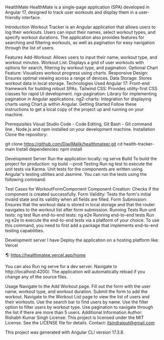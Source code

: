 HealthMate
HealthMate is a single-page application (SPA) developed in Angular 17, designed to track user workouts and display them in a user-friendly interface.

Introduction
Workout Tracker is an Angular application that allows users to log their workouts. Users can input their names, select workout types, and specify workout durations. The application also provides features for searching and filtering workouts, as well as pagination for easy navigation through the list of users.

Features
Add-Workout: Allows users to input their name, workout type, and workout minutes.
Workout List: Displays a grid of user workouts with options for search, filtering by workout type, and pagination.
Optional Chart Feature: Visualizes workout progress using charts.
Responsive Design: Ensures optimal viewing across a range of devices.
Data Storage: Stores workout data in local storage.
Technologies Used
Angular 17: Front-end framework for building robust SPAs.
Tailwind CSS: Provides utility-first CSS classes for rapid UI development.
ngx-pagination: Library for implementing pagination in Angular applications.
ng2-charts: Integration for displaying charts using Chart.js within Angular.
Getting Started
Follow these instructions to get a local copy of the project up and running on your machine.

Prerequisites
Visual Studio Code - Code Editing, Git Bash - Git command line , Node.js and npm installed on your development machine.
Installation
Clone the repository:

git clone https://github.com/DiwiMalik/healthmateer.git
cd health-tracker-main
Install dependencies: npm install

Development Server
Run the application locally: ng serve
Build
To build the project for production: ng build --prod 
Testing
Run ng test to execute the unit tests via Karma. Unit tests for the components are written using Angular's testing utilities and Jasmine. You can run the tests using the following command:

Test Cases for WorkoutFormComponent
Component Creation: Checks if the component is created successfully.
Form Validity: Tests the form's initial invalid state and its validity when all fields are filled.
Form Submission: Ensures that the workout data is stored in local storage and that the router navigates to the workout list after form submission.
Running Tests
Run unit tests: ng test
Run end-to-end tests: ng e2e
Running end-to-end tests
Run ng e2e to execute the end-to-end tests via a platform of your choice. To use this command, you need to first add a package that implements end-to-end testing capabilities.

Development server
I have Deploy the application on a hosting platform like: Vercel

🌎 https://healthmatee.vercel.app/home

You can also Run ng serve for a dev server. Navigate to http://localhost:4200/. The application will automatically reload if you change any of the source files.

Usage
Navigate to the Add Workout page.
Fill out the form with the user name, workout type, and workout duration.
Submit the form to add the workout.
Navigate to the Workout List page to view the list of users and their workouts.
Use the search bar to find users by name.
Use the filter option to filter users by workout type.
Use pagination to navigate through the list if there are more than 5 users.
Additional Information
Author: Rishabh Kumar Singh
License: This project is licensed under the MIT License. See the LICENSE file for details.
Contact: itsindrajput@gmail.com

This project was generated with Angular CLI version 17.3.8.
